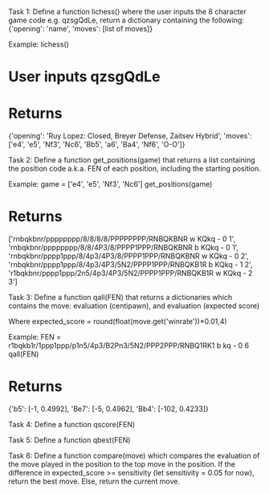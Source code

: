 Task 1: Define a function lichess() where the user inputs the 8 character game code e.g. qzsgQdLe, return a dictionary containing the following:
{'opening': 'name',
'moves': [list of moves]}

Example:
lichess()
# User inputs qzsgQdLe
# Returns
{'opening': 'Ruy Lopez: Closed, Breyer Defense, Zaitsev Hybrid',
'moves': ['e4', 'e5', 'Nf3', 'Nc6', 'Bb5', 'a6', 'Ba4', 'Nf6', 'O-O']}

Task 2: Define a function get_positions(game) that returns a list containing the position code a.k.a. FEN of each position, including the starting position.

Example:
game = ['e4', 'e5', 'Nf3', 'Nc6']
get_positions(game)
# Returns
['rnbqkbnr/pppppppp/8/8/8/8/PPPPPPPP/RNBQKBNR w KQkq - 0 1',
'rnbqkbnr/pppppppp/8/8/4P3/8/PPPP1PPP/RNBQKBNR b KQkq - 0 1',
'rnbqkbnr/pppp1ppp/8/4p3/4P3/8/PPPP1PPP/RNBQKBNR w KQkq - 0 2',
'rnbqkbnr/pppp1ppp/8/4p3/4P3/5N2/PPPP1PPP/RNBQKB1R b KQkq - 1 2',
'r1bqkbnr/pppp1ppp/2n5/4p3/4P3/5N2/PPPP1PPP/RNBQKB1R w KQkq - 2 3']

Task 3: Define a function qall(FEN) that returns a dictionaries which contains the move: evaluation (centipawn), and evaluation (expected score)

Where expected_score = round(float(move.get('winrate'))*0.01,4)

Example:
FEN = r1bqkb1r/1ppp1ppp/p1n5/4p3/B2Pn3/5N2/PPP2PPP/RNBQ1RK1 b kq - 0 6
qall(FEN)
# Returns
{'b5': [-1, 0.4992], 'Be7': [-5, 0.4962], 'Bb4': [-102, 0.4233]}

Task 4: Define a function qscore(FEN)

Task 5: Define a function qbest(FEN)

Task 6: Define a function compare(move) which compares the evaluation of the move played in the position to the top move in the position. If the difference in expected_score >= sensitivity (let sensitivity = 0.05 for now), return the best move. Else, return the current move.